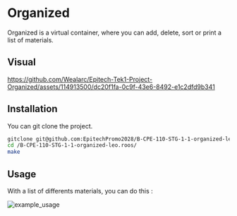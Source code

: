 # Organized


Organized is a virtual container, where you can add, delete, sort or print a list of materials.


## Visual


https://github.com/Wealarc/Epitech-Tek1-Project-Organized/assets/114913500/dc20f1fa-0c9f-43e6-8492-e1c2dfd9b341


## Installation


You can git clone the project.


```bash
gitclone git@github.com:EpitechPromo2028/B-CPE-110-STG-1-1-organized-leo.roos.git
cd /B-CPE-110-STG-1-1-organized-leo.roos/
make
```


## Usage


With a list of differents materials, you can do this :


![example_usage](https://github.com/Wealarc/Epitech-Tek1-Project-Organized/assets/114913500/fc9adf9b-973a-42b5-aecc-9b31cbc50da0)


